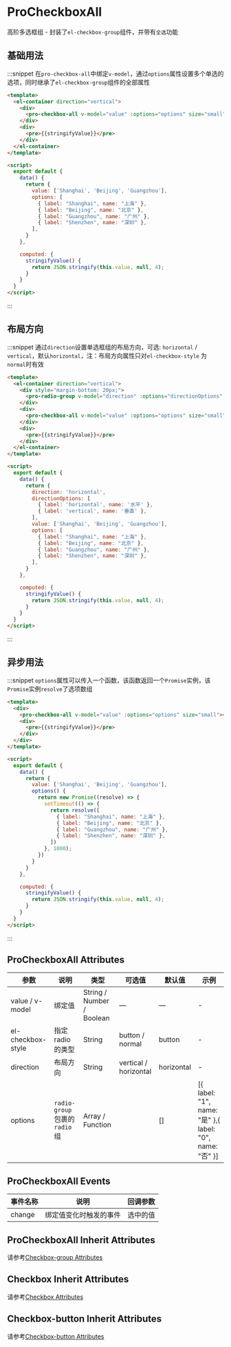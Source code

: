 <!--
 * @Author: your name
 * @Date: 2021-04-01 14:37:25
 * @LastEditTime: 2021-04-08 19:25:15
 * @LastEditors: Please set LastEditors
 * @Description: In User Settings Edit
 * @FilePath: /whale-ui/docs/markdown/src/example-pro-checkbox-all.md
-->
# ProCheckboxAll

高阶多选框组 - 封装了`el-checkbox-group`组件，并带有`全选`功能

## 基础用法

:::snippet 在`pro-checkbox-all`中绑定`v-model`，通过`options`属性设置多个单选的选项，同时继承了`el-checkbox-group`组件的全部属性

```html
<template>
  <el-container direction="vertical">
    <div>
      <pro-checkbox-all v-model="value" :options="options" size="small"></pro-checkbox-all>
    </div>
    <div>
      <pre>{{stringifyValue}}</pre>
    </div>
  </el-container>
</template>

<script>
  export default {
    data() {
      return {
        value: ['Shanghai', 'Beijing', 'Guangzhou'],
        options: [
          { label: "Shanghai", name: "上海" },
          { label: "Beijing", name: "北京" },
          { label: "Guangzhou", name: "广州" },
          { label: "Shenzhen", name: "深圳" },
        ],
      }
    },

    computed: {
      stringifyValue() {
        return JSON.stringify(this.value, null, 4);
      }
    }
  }
</script>
```
:::

## 布局方向

:::snippet 通过`direction`设置单选框组的布局方向，可选: `horizontal` / `vertical`，默认`horizontal`，注：布局方向属性只对`el-checkbox-style` 为 `normal`时有效

```html
<template>
  <el-container direction="vertical">
    <div style="margin-bottom: 20px;">
      <pro-radio-group v-model="direction" :options="directionOptions" size="small"></pro-radio-group>
    </div>
    <div>
      <pro-checkbox-all v-model="value" :options="options" size="small" el-checkbox-style="normal" :direction="direction"></pro-checkbox-all>
    </div>
    <div>
      <pre>{{stringifyValue}}</pre>
    </div>
  </el-container>
</template>

<script>
  export default {
    data() {
      return {
        direction: 'horizontal',
        directionOptions: [
          { label: 'horizontal', name: '水平' },
          { label: 'vertical', name: '垂直' },
        ],
        value: ['Shanghai', 'Beijing', 'Guangzhou'],
        options: [
          { label: "Shanghai", name: "上海" },
          { label: "Beijing", name: "北京" },
          { label: "Guangzhou", name: "广州" },
          { label: "Shenzhen", name: "深圳" },
        ],
      }
    },

    computed: {
      stringifyValue() {
        return JSON.stringify(this.value, null, 4);
      }
    }
  }
</script>
```
:::

## 异步用法
:::snippet `options`属性可以传入一个函数，该函数返回一个`Promise`实例，该`Promise`实例`resolve`了选项数组

```html
<template>
  <div>
    <pro-checkbox-all v-model="value" :options="options" size="small"></pro-checkbox-all>
    <div>
      <pre>{{stringifyValue}}</pre>
    </div>
  </div>
</template>

<script>
  export default {
    data() {
      return {
        value: ['Shanghai', 'Beijing', 'Guangzhou'],
        options() {
          return new Promise((resolve) => {
            setTimeout(() => {
              return resolve([
                { label: "Shanghai", name: "上海" },
                { label: "Beijing", name: "北京" },
                { label: "Guangzhou", name: "广州" },
                { label: "Shenzhen", name: "深圳" },
              ])    
            }, 1000);
          })
        }
      }
    },

    computed: {
      stringifyValue() {
        return JSON.stringify(this.value, null, 4);
      }
    }
  }
</script>
```
:::

## ProCheckboxAll Attributes
| 参数 | 说明     | 类型   | 可选值 | 默认值 | 示例 |
| ---- | -------- | ------ | ------ | ------ | ----- |
| value / v-model | 绑定值 | String / Number / Boolean | —      | —      |- |
| el-checkbox-style | 指定radio的类型 | String | button / normal | button |- |
| direction | 布局方向 | String | vertical / horizontal | horizontal | -|
| options | `radio-group`包裹的`radio`组 | Array / Function |  | []| [{ label: "1", name: "是" },{ label: "0", name: "否" }] |

## ProCheckboxAll Events
|事件名称	|说明	|回调参数 |
|---|---|---|
|change	|绑定值变化时触发的事件	|选中的值|

## ProCheckboxAll Inherit Attributes
请参考[Checkbox-group Attributes](https://element.eleme.cn/#/zh-CN/component/checkbox#checkbox-group-attributes)

## Checkbox Inherit Attributes
请参考[Checkbox Attributes](https://element.eleme.cn/#/zh-CN/component/checkbox#checkbox-attributes)

## Checkbox-button Inherit Attributes
请参考[Checkbox-button Attributes](https://element.eleme.cn/#/zh-CN/component/checkbox#checkbox-button-attributes)